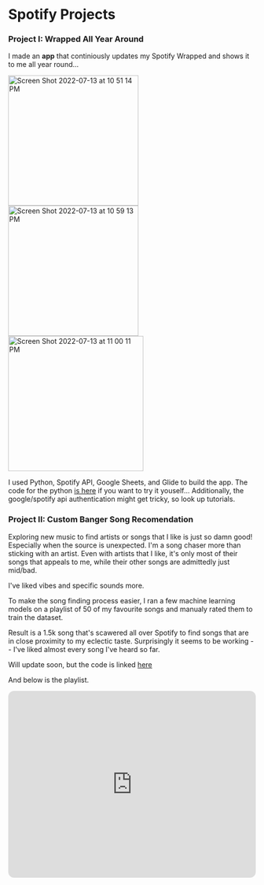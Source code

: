 # Spotify Projects


### Project I: Wrapped All Year Around 
I made an **app** that continiously updates my Spotify Wrapped and shows it to me all year round... 

<img width="265" alt="Screen Shot 2022-07-13 at 10 51 14 PM" src="https://user-images.githubusercontent.com/55615576/178894400-4b10fc38-0afb-4c39-8dfe-8f33b5f24cbb.png"> <img width="265" alt="Screen Shot 2022-07-13 at 10 59 13 PM" src="https://user-images.githubusercontent.com/55615576/178895416-0cd21db5-2a30-428c-a9e9-3a249d5ed7d9.png"><img width="275" alt="Screen Shot 2022-07-13 at 11 00 11 PM" src="https://user-images.githubusercontent.com/55615576/178895519-9d8129d4-b675-4ed1-91cb-17c35dad25af.png">


I used Python, Spotify API, Google Sheets, and Glide to build the app. 
The code for the python [is here]([url](https://github.com/amenti4k/add-musik/blob/main/WrappedApp.ipynb)) if you want to try it youself... Additionally, the google/spotify api authentication might get tricky, so look up tutorials. 

### Project II: Custom Banger Song Recomendation
Exploring new music to find artists or songs that I like is just so damn good! Especially when the source is unexpected. 
I'm a song chaser more than sticking with an artist. Even with artists that I like, it's only most of their songs that appeals to me, while their other songs are admittedly just mid/bad. 


I've liked vibes and specific sounds more. 


To make the song finding process easier, I ran a few machine learning models on a playlist of 50 of my favourite songs and manualy rated them to train the dataset. 

Result is a 1.5k song that's scawered all over Spotify to find songs that are in close proximity to my eclectic taste. 
Surprisingly it seems to be working -- I've liked almost every song I've heard so far.


Will update soon, but the code is linked [here](https://github.com/amenti4k/add-musik)

And below is the playlist. 
<iframe style="border-radius:12px" 
src="https://open.spotify.com/embed/playlist/3YQAHE3ao3IrDPbeTiVMEO?
utm_source=generator&theme=0" width="100%" height="380" frameBorder="0" 
allowfullscreen="" allow="autoplay; clipboard-write; encrypted-media; 
fullscreen; picture-in-picture"></iframe>
